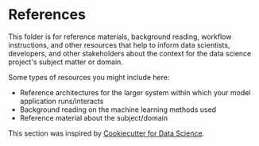 # References
This folder is for reference materials, background reading, workflow instructions, and other resources that help to inform data scientists, developers, and other stakeholders about the context for the data science project's subject matter or domain.

Some types of resources you might include here:
* Reference architectures for the larger system within which your model application runs/interacts
* Background reading on the machine learning methods used
* Reference material about the subject/domain

This section was inspired by [Cookiecutter for Data Science](https://drivendata.github.io/cookiecutter-data-science/#why-use-this-project-structure).